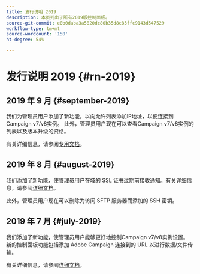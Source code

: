 ```yaml
---
title: 发行说明 2019
description: 本页列出了所有2019版控制面板。
source-git-commit: e0b0daba3a5820dc80b35d8c83ffc9143d547529
workflow-type: tm+mt
source-wordcount: '150'
ht-degree: 54%

---
```


# 发行说明 2019 {#rn-2019}

## 2019 年 9 月 {#september-2019}

我们为管理员用户添加了新功能，以向允许列表添加IP地址，以便连接到Campaign v7/v8实例。
此外，管理员用户现在可以查看Campaign v7/v8实例的列表以及版本升级的资格。

有关详细信息，请参阅[专用文档](../instances-settings/using/ip-allow-listing-instance-access.md)。

## 2019 年 8 月 {#august-2019}

我们添加了新功能，使管理员用户在域的 SSL 证书过期前接收通知。有关详细信息，请参阅[详细文档](../subdomains-certificates/using/monitoring-ssl-certificates.md)。

此外，管理员用户现在可以删除为访问 SFTP 服务器而添加的 SSH 密钥。

## 2019 年 7 月 {#july-2019}

我们添加了新功能，使管理员用户能够更好地控制Campaign v7/v8实例设置。 新的控制面板功能包括添加 Adobe Campaign 连接到的 URL 以进行数据/文件传输。

有关详细信息，请参阅[详细文档](../instances-settings/using/url-permissions.md)。
